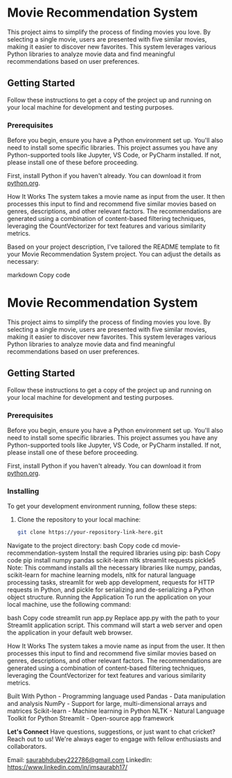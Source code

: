 # Movie Recommendation System

This project aims to simplify the process of finding movies you love. By selecting a single movie, users are presented with five similar movies, making it easier to discover new favorites. This system leverages various Python libraries to analyze movie data and find meaningful recommendations based on user preferences.

## Getting Started

Follow these instructions to get a copy of the project up and running on your local machine for development and testing purposes.

### Prerequisites

Before you begin, ensure you have a Python environment set up. You'll also need to install some specific libraries. This project assumes you have any Python-supported tools like Jupyter, VS Code, or PyCharm installed. If not, please install one of these before proceeding.

First, install Python if you haven't already. You can download it from [python.org](https://www.python.org/downloads/).

How It Works
The system takes a movie name as input from the user. It then processes this input to find and recommend five similar movies based on genres, descriptions, and other relevant factors. The recommendations are generated using a combination of content-based filtering techniques, leveraging the CountVectorizer for text features and various similarity metrics.


Based on your project description, I've tailored the README template to fit your Movie Recommendation System project. You can adjust the details as necessary:

markdown
Copy code
# Movie Recommendation System

This project aims to simplify the process of finding movies you love. By selecting a single movie, users are presented with five similar movies, making it easier to discover new favorites. This system leverages various Python libraries to analyze movie data and find meaningful recommendations based on user preferences.

## Getting Started

Follow these instructions to get a copy of the project up and running on your local machine for development and testing purposes.

### Prerequisites

Before you begin, ensure you have a Python environment set up. You'll also need to install some specific libraries. This project assumes you have any Python-supported tools like Jupyter, VS Code, or PyCharm installed. If not, please install one of these before proceeding.

First, install Python if you haven't already. You can download it from [python.org](https://www.python.org/downloads/).

### Installing

To get your development environment running, follow these steps:

1. Clone the repository to your local machine:
   ```bash
   git clone https://your-repository-link-here.git
Navigate to the project directory:
bash
Copy code
cd movie-recommendation-system
Install the required libraries using pip:
bash
Copy code
pip install numpy pandas scikit-learn nltk streamlit requests pickle5
Note: This command installs all the necessary libraries like numpy, pandas, scikit-learn for machine learning models, nltk for natural language processing tasks, streamlit for web app development, requests for HTTP requests in Python, and pickle for serializing and de-serializing a Python object structure.
Running the Application
To run the application on your local machine, use the following command:

bash
Copy code
streamlit run app.py
Replace app.py with the path to your Streamlit application script. This command will start a web server and open the application in your default web browser.

How It Works
The system takes a movie name as input from the user. It then processes this input to find and recommend five similar movies based on genres, descriptions, and other relevant factors. The recommendations are generated using a combination of content-based filtering techniques, leveraging the CountVectorizer for text features and various similarity metrics.

Built With
Python - Programming language used
Pandas - Data manipulation and analysis
NumPy - Support for large, multi-dimensional arrays and matrices
Scikit-learn - Machine learning in Python
NLTK - Natural Language Toolkit for Python
Streamlit - Open-source app framework

**Let's Connect**
Have questions, suggestions, or just want to chat cricket? Reach out to us! We're always eager to engage with fellow enthusiasts and collaborators.

Email: saurabhdubey222786@gmail.com
LinkedIn: https://www.linkedin.com/in/imsaurabh17/
